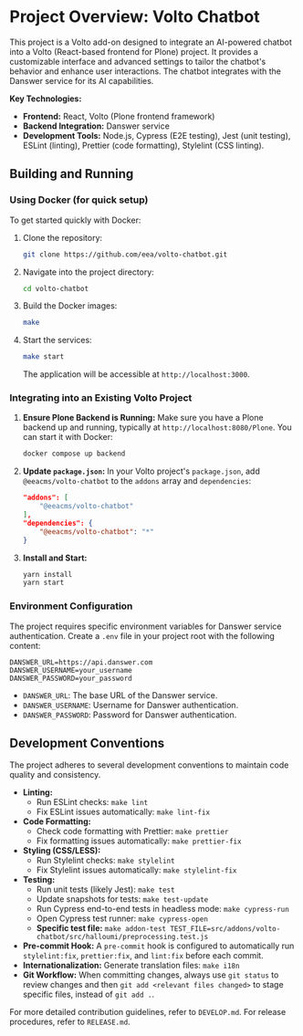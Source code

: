 # Project Overview: Volto Chatbot

This project is a Volto add-on designed to integrate an AI-powered chatbot into a Volto (React-based frontend for Plone) project. It provides a customizable interface and advanced settings to tailor the chatbot's behavior and enhance user interactions. The chatbot integrates with the Danswer service for its AI capabilities.

**Key Technologies:**
*   **Frontend:** React, Volto (Plone frontend framework)
*   **Backend Integration:** Danswer service
*   **Development Tools:** Node.js, Cypress (E2E testing), Jest (unit testing), ESLint (linting), Prettier (code formatting), Stylelint (CSS linting).

## Building and Running

### Using Docker (for quick setup)

To get started quickly with Docker:

1.  Clone the repository:
    ```bash
    git clone https://github.com/eea/volto-chatbot.git
    ```
2.  Navigate into the project directory:
    ```bash
    cd volto-chatbot
    ```
3.  Build the Docker images:
    ```bash
    make
    ```
4.  Start the services:
    ```bash
    make start
    ```
    The application will be accessible at `http://localhost:3000`.

### Integrating into an Existing Volto Project

1.  **Ensure Plone Backend is Running:** Make sure you have a Plone backend up and running, typically at `http://localhost:8080/Plone`. You can start it with Docker:
    ```bash
    docker compose up backend
    ```
2.  **Update `package.json`:** In your Volto project's `package.json`, add `@eeacms/volto-chatbot` to the `addons` array and `dependencies`:
    ```json
    "addons": [
        "@eeacms/volto-chatbot"
    ],
    "dependencies": {
        "@eeacms/volto-chatbot": "*"
    }
    ```
3.  **Install and Start:**
    ```bash
    yarn install
    yarn start
    ```

### Environment Configuration

The project requires specific environment variables for Danswer service authentication. Create a `.env` file in your project root with the following content:

```env
DANSWER_URL=https://api.danswer.com
DANSWER_USERNAME=your_username
DANSWER_PASSWORD=your_password
```

*   `DANSWER_URL`: The base URL of the Danswer service.
*   `DANSWER_USERNAME`: Username for Danswer authentication.
*   `DANSWER_PASSWORD`: Password for Danswer authentication.

## Development Conventions

The project adheres to several development conventions to maintain code quality and consistency.

*   **Linting:**
    *   Run ESLint checks: `make lint`
    *   Fix ESLint issues automatically: `make lint-fix`
*   **Code Formatting:**
    *   Check code formatting with Prettier: `make prettier`
    *   Fix formatting issues automatically: `make prettier-fix`
*   **Styling (CSS/LESS):**
    *   Run Stylelint checks: `make stylelint`
    *   Fix Stylelint issues automatically: `make stylelint-fix`
*   **Testing:**
    *   Run unit tests (likely Jest): `make test`
    *   Update snapshots for tests: `make test-update`
    *   Run Cypress end-to-end tests in headless mode: `make cypress-run`
    *   Open Cypress test runner: `make cypress-open`
    *   **Specific test file:** `make addon-test TEST_FILE=src/addons/volto-chatbot/src/halloumi/preprocessing.test.js`
*   **Pre-commit Hook:** A `pre-commit` hook is configured to automatically run `stylelint:fix`, `prettier:fix`, and `lint:fix` before each commit.
*   **Internationalization:** Generate translation files: `make i18n`
*   **Git Workflow:** When committing changes, always use `git status` to review changes and then `git add <relevant files changed>` to stage specific files, instead of `git add .`.

For more detailed contribution guidelines, refer to `DEVELOP.md`.
For release procedures, refer to `RELEASE.md`.